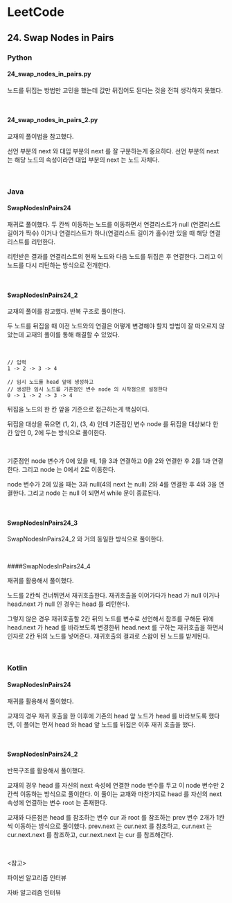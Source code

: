 # LeetCode

## 24. Swap Nodes in Pairs

### Python

#### 24_swap_nodes_in_pairs.py

노드를 뒤집는 방법만 고민을 했는데 값만 뒤집어도 된다는 것을 전혀 생각하지 못했다.

<br>

#### 24_swap_nodes_in_pairs_2.py

교재의 풀이법을 참고했다.

선언 부분의 next 와 대입 부분의 next 를 잘 구분하는게 중요하다. 선언 부분의 next 는 해당 노드의 속성이라면 대입 부분의 next 는 노드 자체다.

<br>

### Java

#### SwapNodesInPairs24

재귀로 풀이했다. 두 칸씩 이동하는 노드를 이동하면서 연결리스트가 null (연결리스트 길이가 짝수) 이거나 연결리스트가 하나(연결리스트 길이가 홀수)만 있을 때 해당 연결리스트를 리턴한다.

리턴받은 결과를 연결리스트의 현재 노드와 다음 노드를 뒤집은 후 연결한다. 그리고 이 노드를 다시 리턴하는 방식으로 전개한다.

<br>

#### SwapNodesInPairs24_2

교재의 풀이를 참고했다. 반복 구조로 풀이한다.

두 노드를 뒤집을 때 이전 노드와의 연결은 어떻게 변경해야 할지 방법이 잘 떠오르지 않았는데 교재의 풀이를 통해 해결할 수 있었다.

<br>

````
// 입력
1 -> 2 -> 3 -> 4

// 임시 노드를 head 앞에 생성하고
// 생성한 임시 노드를 기준점인 변수 node 의 시작점으로 설정한다
0 -> 1 -> 2 -> 3 -> 4
````

뒤집을 노드의 한 칸 앞을 기준으로 접근하는게 핵심이다.

뒤집을 대상을 묶으면 (1, 2), (3, 4) 인데 기준점인 변수 node 를 뒤집을 대상보다 한 칸 앞인 0, 2에 두는 방식으로 풀이한다.

<br>

기준점인 node 변수가 0에 있을 때, 1을 3과 연결하고 0을 2와 연결한 후 2를 1과 연결한다. 그리고 node 는 0에서 2로 이동한다.

node 변수가 2에 있을 때는 3과 null(4의 next 는 null) 2와 4를 연결한 후 4와 3을 연결한다. 그리고 node 는 null 이 되면서 while 문이 종료된다.

<br>

#### SwapNodesInPairs24_3

SwapNodesInPairs24_2 와 거의 동일한 방식으로 풀이한다.

<br>

####SwapNodesInPairs24_4

재귀를 활용해서 풀이했다.

노드를 2칸씩 건너뛰면서 재귀호출한다. 재귀호출을 이어가다가 head 가 null 이거나 head.next 가 null 인 경우는 head 를 리턴한다. 

그렇지 않은 경우 재귀호출할 2칸 뒤의 노드를 변수로 선언해서 참조를 구해둔 뒤에 head.next 가 head 를 바라보도록 변경한뒤 head.next 를 구하는 재귀호출을 하면서 인자로 2칸 뒤의 노드를 넣어준다. 재귀호출의 결과로 스왑이 된 노드를 받게된다.

<br>

### Kotlin

#### SwapNodesInPairs24

재귀를 활용해서 풀이했다.

교재의 경우 재귀 호출을 한 이후에 기존의 head 앞 노드가 head 를 바라보도록 했다면, 이 풀이는 먼저 head 와 head 앞 노드를 뒤집은 이후 재귀 호출을 했다.

<br>

#### SwapNodesInPairs24_2

반복구조를 활용해서 풀이했다.

교재의 경우 head 를 자신의 next 속성에 연결한 node 변수를 두고 이 node 변수만 2칸씩 이동하는 방식으로 풀이한다. 이 풀이는 교재와 마찬가지로 head 를 자신의 next 속성에 연결하는 변수 root 는 존재한다.

교재와 다른점은 head 를 참조하는 변수 cur 과 root 를 참조하는 prev 변수 2개가 1칸씩 이동하는 방식으로 풀이했다. prev.next 는 cur.next 를 참조하고, cur.next 는 cur.next.next 를 참조하고, cur.next.next 는 cur 를 참조해간다.

<br>

<참고>

파이썬 알고리즘 인터뷰

자바 알고리즘 인터뷰

